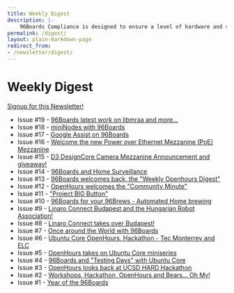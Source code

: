 ```yaml
---
title: Weekly Digest
description: |-
    96Boards Compliance is designed to ensure a level of hardware and software functionality and quality for the 96Boards Community Board program.
permalink: /digest/
layout: plain-markdown-page
redirect_from:
- /newsletter/digest/
---
```

# Weekly Digest

[Signup for this Newsletter!](http://eepurl.com/cswh4X)

- Issue #19 - [96Boards latest work on libmraa and more...](http://eepurl.com/cWG6xL)
- Issue #18 - [miniNodes with 96Boards](http://eepurl.com/cVXHoL)
- Issue #17 - [Google Assist on 96Boards](http://eepurl.com/cU_PMT)
- Issue #16 - [Welcome the new Power over Ethernet Mezzanine (PoE) Mezzanine](http://eepurl.com/cUlGRf)
- Issue #15 - [D3 DesignCore Camera Mezzanine Announcement and giveaway!](http://eepurl.com/cTwxjr)
- Issue #14 - [96Boards and Home Surveillance](http://eepurl.com/cSHnRb)
- Issue #13 - [96Boards welcomes back, the "Weekly Openhours Digest"](http://eepurl.com/cRnGyX)
- Issue #12 - [OpenHours welcomes the "Community Minute"](http://eepurl.com/cLanAX)
- Issue #11 - ["Project BIG Button"](http://eepurl.com/cJduhj)
- Issue #10 - [96Boards for your 96Brews - Automated Home brewing](http://eepurl.com/cH78jb)
- Issue #9  - [Linaro Connect Budapest and the Hungarian Robot Association!](http://eepurl.com/cGKh-r)
- Issue #8  - [Linaro Connect takes over Budapest!](http://eepurl.com/cFnF2n)
- Issue #7  - [Once around the World with 96Boards](http://eepurl.com/cErQoT)
- Issue #6  - [Ubuntu Core OpenHours, Hackathon - Tec Monterrey and ELC](http://eepurl.com/cDmJ4T)
- Issue #5  - [OpenHours takes on Ubuntu Core miniseries](http://eepurl.com/cCeZS5)
- Issue #4  - [96Boards and "Testing Days" with Ubuntu Core](http://eepurl.com/cAwDV5)
- Issue #3  - [OpenHours looks back at UCSD HARD Hackathon](http://us3.campaign-archive1.com/?u=14baaae786342d0d405ee59c2&id=8d9a76cc84)
- Issue #2  - [Workshops, Hackathon, OpenHours and Bears... Oh My!](http://eepurl.com/cyvHEH)
- Issue #1  - [Year of the 96Boards](http://eepurl.com/cxxyzr)
